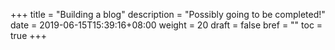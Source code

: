 +++
title = "Building a blog"
description = "Possibly going to be completed!"
date = 2019-06-15T15:39:16+08:00
weight = 20
draft = false
bref = ""
toc = true
+++

